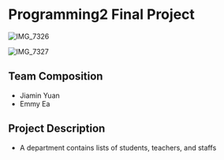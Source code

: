 # Programming2 Final Project
![IMG_7326](https://user-images.githubusercontent.com/82058058/213083240-506cd4d0-d571-4a11-ba84-d6db8d3a0d35.jpg)

![IMG_7327](https://user-images.githubusercontent.com/82058058/213083272-b4159351-30bf-4521-b22b-78a971d90a5a.jpg)

## Team Composition
- Jiamin Yuan
- Emmy Ea

## Project Description
- A department contains lists of students, teachers, and staffs

